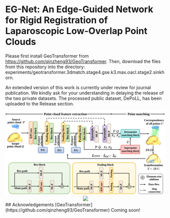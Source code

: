 # EG-Net: An Edge-Guided Network for Rigid Registration of Laparoscopic Low-Overlap Point Clouds

Please first install GeoTransformer from https://github.com/qinzheng93/GeoTransformer.
Then, download the files from this repository into the directory:
experiments/geotransformer.3dmatch.stage4.gse.k3.max.oacl.stage2.sinkhorn.

An extended version of this work is currently under review for journal publication.
We kindly ask for your understanding in delaying the release of the two private datasets.
The processed public dataset, DePoLL, has been uploaded to the Release section.
<div align="center">
  <img src="/fig1.svg">
</div>

<div align="center">
  <img src="/fig2.svg">
</div>
## Acknowledgements
[GeoTransformer](https://github.com/qinzheng93/GeoTransformer)
Coming soon!
